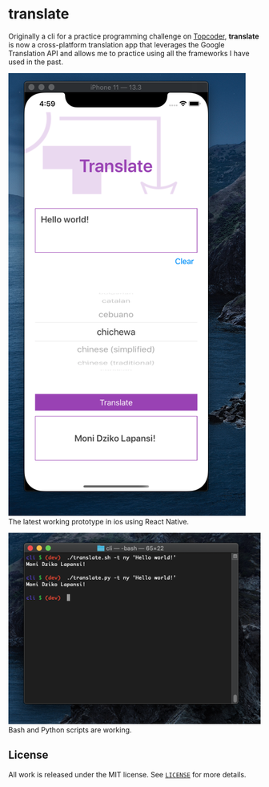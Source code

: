 # translate

Originally a cli for a practice programming challenge on [Topcoder](https://www.topcoder.com), __translate__ is now a cross-platform translation app
that leverages the Google Translation API and allows me to practice using
all the frameworks I have used in the past.

![Screenshot](screen_shot.png)   
The latest working prototype in ios using React Native.

![Screenshot](screen_shot2.png)  
Bash and Python scripts are working.

## License
All work is released under the MIT license. See [`LICENSE`](/LICENSE.md) for more details.
